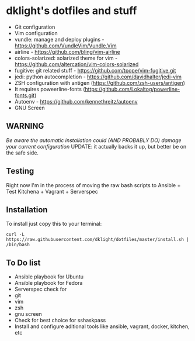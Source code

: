 dklight's dotfiles and stuff
============================

 * Git configuration
 * Vim configuration
  * vundle: manage and deploy plugins - https://github.com/VundleVim/Vundle.Vim
  * airline - https://github.com/bling/vim-airline
  * colors-solarized: solarized theme for vim - https://github.com/altercation/vim-colors-solarized
  * fugitive: git related stuff - https://github.com/tpope/vim-fugitive.git
  * jedi: python autocompletion - https://github.com/davidhalter/jedi-vim
 * ZSH configuration with antigen (https://github.com/zsh-users/antigen)
  * It requires poweerline-fonts (https://github.com/Lokaltog/powerline-fonts.git)
 * Autoenv - https://github.com/kennethreitz/autoenv
 * GNU Screen

WARNING
-------
*Be aware the automatic installation could (AND PROBABLY DO) damage your current configuration*
UPDATE: it actually backs it up, but better be on the safe side.

Testing
-------

Right now I'm in the process of moving the raw bash scripts to Ansible + Test Kitchena + Vagrant + Serverspec

Installation
------------

To install just copy this to your terminal:

    curl -L https://raw.githubusercontent.com/dklight/dotfiles/master/install.sh | /bin/bash

To Do list
----------
 * Ansible playbook for Ubuntu
 * Ansible playbook for Fedora
 * Serverspec check for
  * git
  * vim
  * zsh
  * gnu screen
 * Check for best choice for sshaskpass
 * Install and configure aditional tools like ansible, vagrant, docker, kitchen, etc
